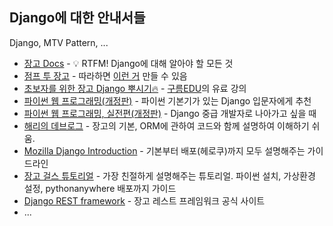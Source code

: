## Django에 대한 안내서들

Django, MTV Pattern, ...

* [장고 Docs](https://docs.djangoproject.com) - 💡 RTFM! Django에 대해 알아야 할 모든 것
* [점프 투 장고](https://wikidocs.net/book/4223) - 따라하면 [이런 거](http://django.pybo.kr) 만들 수 있음
* [초보자를 위한 장고 Django 뿌시기🔥](https://edu.goorm.io/lecture/16377/초보자를-위한-장고-django-뿌시기) - [구름EDU](https://edu.goorm.io/)의 유료 강의
* [파이썬 웹 프로그래밍(개정판)](https://books.google.co.kr/books?id=29pqDwAAQBAJ&printsec=frontcover&dq=%ED%8C%8C%EC%9D%B4%EC%8D%AC+%EC%9B%B9+%ED%94%84%EB%A1%9C%EA%B7%B8%EB%9E%98%EB%B0%8D&hl=ko&sa=X&redir_esc=y#v=onepage&q=%ED%8C%8C%EC%9D%B4%EC%8D%AC%20%EC%9B%B9%20%ED%94%84%EB%A1%9C%EA%B7%B8%EB%9E%98%EB%B0%8D&f=false) - 파이썬 기본기가 있는 Django 입문자에게 추천
* [파이썬 웹 프로그래밍, 실전편(개정판)](https://books.google.co.kr/books?id=2xrBDwAAQBAJ&printsec=frontcover&dq=%ED%8C%8C%EC%9D%B4%EC%8D%AC+%EC%9B%B9+%ED%94%84%EB%A1%9C%EA%B7%B8%EB%9E%98%EB%B0%8D&hl=ko&sa=X&redir_esc=y#v=onepage&q=%ED%8C%8C%EC%9D%B4%EC%8D%AC%20%EC%9B%B9%20%ED%94%84%EB%A1%9C%EA%B7%B8%EB%9E%98%EB%B0%8D&f=false) - Django 중급 개발자로 나아가고 싶을 때
* [해리의 데브로그](https://tothefullest08.github.io/django/2019/02/11/django01/) - 장고의 기본, ORM에 관하여 코드와 함께 설명하여 이해하기 쉬움.
* [Mozilla Django Introduction](https://developer.mozilla.org/ko/docs/Learn/Server-side/Django/Introduction) - 기본부터 배포(헤로쿠)까지 모두 설명해주는 가이드라인
* [장고 걸스 튜토리얼](https://tutorial.djangogirls.org/ko/) - 가장 친절하게 설명해주는 튜토리얼. 파이썬 설치, 가상환경 설정, pythonanywhere 배포까지 가이드
* [Django REST framework](https://www.django-rest-framework.org/) - 장고 레스트 프레임워크 공식 사이트
* ...
